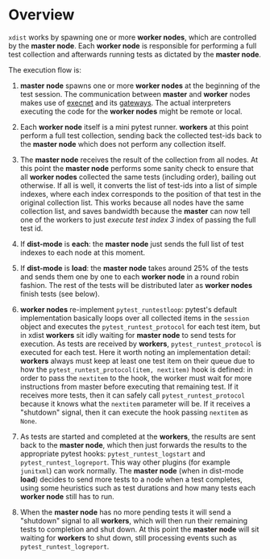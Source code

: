 # Overview #

`xdist` works by spawning one or more **worker nodes**, which are controlled
by the **master node**. Each **worker node** is responsible for performing 
a full test collection and afterwards running tests as dictated by the **master node**.

The execution flow is:

1. **master node** spawns one or more **worker nodes** at the beginning of
   the test session. The communication between **master** and **worker** nodes makes use of 
   [execnet](http://codespeak.net/execnet/) and its [gateways](http://codespeak.net/execnet/basics.html#gateways-bootstrapping-python-interpreters).
   The actual interpreters executing the code for the **worker nodes** might
   be remote or local. 
  
1. Each **worker node** itself is a mini pytest runner. **workers** at this
   point perform a full test collection, sending back the collected 
   test-ids back to the **master node** which does not
   perform any collection itself.
     
1. The **master node** receives the result of the collection from all nodes.
   At this point the **master node** performs some sanity check to ensure that
   all **worker nodes** collected the same tests (including order), bailing out otherwise.
   If all is well, it converts the list of test-ids into a list of simple
   indexes, where each index corresponds to the position of that test in the
   original collection list. This works because all nodes have the same 
   collection list, and saves bandwidth because the **master** can now tell
   one of the workers to just *execute test index 3* index of passing the
   full test id.
   
1. If **dist-mode** is **each**: the **master node** just sends the full list
   of test indexes to each node at this moment.
   
1. If **dist-mode** is **load**: the **master node** takes around 25% of the
   tests and sends them one by one to each **worker node** in a round robin
   fashion. The rest of the tests will be distributed later as **worker nodes**
   finish tests (see below).
   
1. **worker nodes** re-implement `pytest_runtestloop`: pytest's default implementation
   basically loops over all collected items in the `session` object and executes
   the `pytest_runtest_protocol` for each test item, but in xdist **workers** sit idly 
   waiting for **master node** to send tests for execution. As tests are
   received by **workers**, `pytest_runtest_protocol` is executed for each test. 
   Here it worth noting an implementation detail: **workers** always must keep at 
   least one test item on their queue due to how the `pytest_runtest_protocol(item, nextitem)` 
   hook is defined: in order to pass the `nextitem` to the hook, the worker must wait for more 
   instructions from master before executing that remaining test. If it receives more tests, 
   then it can safely call `pytest_runtest_protocol` because it knows what the `nextitem` parameter will be. 
   If it receives a "shutdown" signal, then it can execute the hook passing `nextitem` as `None`. 
   
1. As tests are started and completed at the **workers**, the results are sent
   back to the **master node**, which then just forwards the results to 
   the appropriate pytest hooks: `pytest_runtest_logstart` and 
   `pytest_runtest_logreport`. This way other plugins (for example `junitxml`)
   can work normally. The **master node** (when in dist-mode **load**) 
   decides to send more tests to a node when a test completes, using
   some heuristics such as test durations and how many tests each **worker node**
   still has to run.
   
1. When the **master node** has no more pending tests it will
   send a "shutdown" signal to all **workers**, which will then run their 
   remaining tests to completion and shut down. At this point the 
   **master node** will sit waiting for **workers** to shut down, still
   processing events such as `pytest_runtest_logreport`.
 
